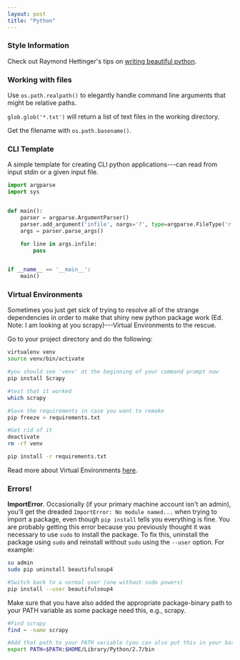 ```yaml
---
layout: post
title: "Python"
---
```


### Style Information

Check out Raymond Hettinger's tips on [writing beautiful python](https://gist.github.com/JeffPaine/6213790).

### Working with files

Use `os.path.realpath()` to elegantly handle command line arguments that might be relative paths.  

`glob.glob('*.txt')` will return a list of text files in the working directory.

Get the filename with `os.path.basename()`.


### CLI Template

A simple template for creating CLI python applications---can read from input stdin or a given input file.

```python
import argparse
import sys


def main():
    parser = argparse.ArgumentParser()
    parser.add_argument('infile', nargs='?', type=argparse.FileType('r'), default=sys.stdin)
    args = parser.parse_args()

    for line in args.infile:
        pass


if __name__ == '__main__':
    main()
```


### Virtual Environments

Sometimes you just get sick of trying to resolve all of the strange dependencies in order to make that shiny new
python package work (Ed. Note: I am looking at you scrapy)---Virtual Environments to the rescue.

Go to your project directory and do the following:

```bash
virtualenv venv
source venv/bin/activate

#you should see 'venv' at the beginning of your command prompt now
pip install Scrapy

#test that it worked
which scrapy

#Save the requirements in case you want to remake
pip freeze > requirements.txt

#Get rid of it
deactivate
rm -rf venv

pip install -r requirements.txt

```
Read more about Virtual Environments [here](http://docs.python-guide.org/en/latest/dev/virtualenvs/).

### Errors!

**ImportError**. Occasionally (if your primary machine account isn't an admin), 
you'll get the dreaded `ImportError: No module named...` when trying to import a package, even
though `pip install` tells you everything is fine. You are probably getting this error because you previously thought it
was necessary to use `sudo` to install the package. To fix this, uninstall the package using `sudo` and reinstall
without `sudo` using the `--user` option. For example:

```bash
su admin
sudo pip uninstall beautifulsoup4

#Switch back to a normal user (one without sudo powers)
pip install --user beautifulsoup4
```

Make sure that you have also added the appropriate package-binary path to your PATH variable as some package need this, e.g., scrapy.

```bash
#Find scrapy
find ~ -name scrapy

#Add that path to your PATH variable (you can also put this in your bash_profile)
export PATH=$PATH:$HOME/Library/Python/2.7/bin
```
